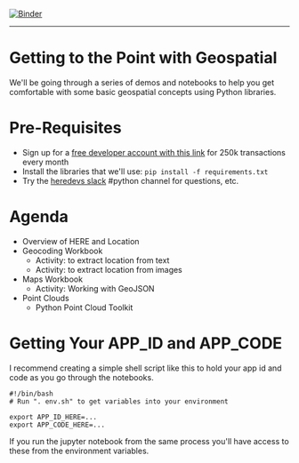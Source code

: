 [![Binder](https://mybinder.org/badge_logo.svg)](https://mybinder.org/v2/gh/chekos/HERE_workshop_pycon2019/master/?urlpath=lab)
***
# Getting to the Point with Geospatial

We'll be going through a series of demos and notebooks to help you get
comfortable with some basic geospatial concepts using Python libraries.

# Pre-Requisites

- Sign up for a [free developer account with this link](https://developer.here.com/events/pycon2019) for 250k transactions every month
- Install the libraries that we'll use: `pip install -f requirements.txt`
- Try the [heredevs slack](https://t.her.is/Slack) #python channel for questions, etc.

# Agenda

- Overview of HERE and Location
- Geocoding Workbook
    - Activity: to extract location from text
    - Activity: to extract location from images
- Maps Workbook
    - Activity: Working with GeoJSON
- Point Clouds
    - Python Point Cloud Toolkit

# Getting Your APP_ID and APP_CODE

I recommend creating a simple shell script like this to hold your app id and
code as you go through the notebooks.

```
#!/bin/bash
# Run ". env.sh" to get variables into your environment

export APP_ID_HERE=...
export APP_CODE_HERE=...
```

If you run the jupyter notebook from the same process you'll have access
to these from the environment variables.
